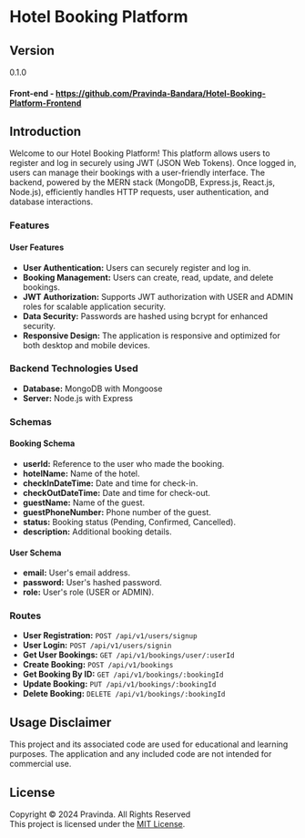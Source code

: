 # Hotel Booking Platform

## Version
0.1.0

#### Front-end  - https://github.com/Pravinda-Bandara/Hotel-Booking-Platform-Frontend

## Introduction

Welcome to our Hotel Booking Platform! This platform allows users to register and log in securely using JWT (JSON Web Tokens). Once logged in, users can manage their bookings with a user-friendly interface. The backend, powered by the MERN stack (MongoDB, Express.js, React.js, Node.js), efficiently handles HTTP requests, user authentication, and database interactions.

### Features

#### User Features
- **User Authentication:** Users can securely register and log in.
- **Booking Management:** Users can create, read, update, and delete bookings.
- **JWT Authorization:** Supports JWT authorization with USER and ADMIN roles for scalable application security.
- **Data Security:** Passwords are hashed using bcrypt for enhanced security.
- **Responsive Design:** The application is responsive and optimized for both desktop and mobile devices.

### Backend Technologies Used

- **Database:** MongoDB with Mongoose
- **Server:** Node.js with Express

### Schemas

#### Booking Schema
- **userId:** Reference to the user who made the booking.
- **hotelName:** Name of the hotel.
- **checkInDateTime:** Date and time for check-in.
- **checkOutDateTime:** Date and time for check-out.
- **guestName:** Name of the guest.
- **guestPhoneNumber:** Phone number of the guest.
- **status:** Booking status (Pending, Confirmed, Cancelled).
- **description:** Additional booking details.

#### User Schema
- **email:** User's email address.
- **password:** User's hashed password.
- **role:** User's role (USER or ADMIN).

### Routes
- **User Registration:** `POST /api/v1/users/signup`
- **User Login:** `POST /api/v1/users/signin`
- **Get User Bookings:** `GET /api/v1/bookings/user/:userId`
- **Create Booking:** `POST /api/v1/bookings`
- **Get Booking By ID:** `GET /api/v1/bookings/:bookingId`
- **Update Booking:** `PUT /api/v1/bookings/:bookingId`
- **Delete Booking:** `DELETE /api/v1/bookings/:bookingId`

## Usage Disclaimer

This project and its associated code are used for educational and learning purposes. The application and any included code are not intended for commercial use.

## License

Copyright &copy; 2024 Pravinda. All Rights Reserved <br>
This project is licensed under the [MIT License](LICENSE.txt).
